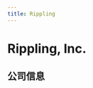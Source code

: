 ```yaml
---
title: Rippling
---
```


# Rippling, Inc.

## 公司信息

<DirectHireCompanyTable state="california" city="san-francisco" companyJsonFileName="rippling" />
